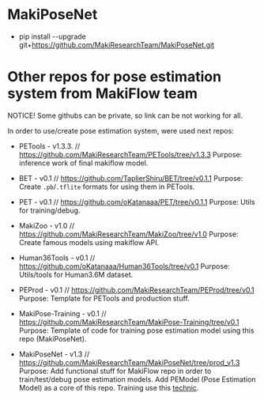 # MakiPoseNet


- pip install --upgrade git+https://github.com/MakiResearchTeam/MakiPoseNet.git

# Other repos for pose estimation system from MakiFlow team
NOTICE! Some githubs can be private, so link can be not working for all.

In order to use/create pose estimation system, were used next repos:

- PETools - v1.3.3. // https://github.com/MakiResearchTeam/PETools/tree/v1.3.3 
  Purpose: inference work of final makiflow model.


- BET - v0.1 // https://github.com/TaplierShiru/BET/tree/v0.1.1 
  Purpose: Create `.pb`/`.tflite` formats for using them in PETools.


- PET - v0.1 // https://github.com/oKatanaaa/PET/tree/v0.1.1 
  Purpose: Utils for training/debug.


- MakiZoo - v1.0 // https://github.com/MakiResearchTeam/MakiZoo/tree/v1.0 
  Purpose: Create famous models using makiflow API.


- Human36Tools - v0.1 // https://github.com/oKatanaaa/Human36Tools/tree/v0.1
  Purpose: Utils/tools for Human3.6M dataset.


- PEProd - v0.1 // https://github.com/MakiResearchTeam/PEProd/tree/v0.1
  Purpose: Template for PETools and production stuff.


- MakiPose-Training - v0.1 // https://github.com/MakiResearchTeam/MakiPose-Training/tree/v0.1
  Purpose: Template of code for training pose estimation model using this repo (MakiPoseNet).


- MakiPoseNet - v1.3 // https://github.com/MakiResearchTeam/MakiPoseNet/tree/prod_v1.3
  Purpose: Add functional stuff for MakiFlow repo in order to train/test/debug pose estimation models.
  Add PEModel (Pose Estimation Model) as a core of this repo. Training use this [technic](https://arxiv.org/abs/1812.08008).
  

